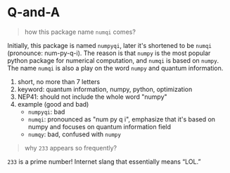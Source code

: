 # Q-and-A

> how this package name `numqi` comes?

Initially, this package is named `numpyqi`, later it's shortened to be `numqi` (pronounce: num-py-q-i). The reason is that `numpy` is the most popular python package for numerical computation, and `numqi` is based on `numpy`. The name `numqi` is also a play on the word `numpy` and quantum information.

1. short, no more than 7 letters
2. keyword: quantum information, numpy, python, optimization
3. NEP41: should not include the whole word "numpy"
4. example (good and bad)
   * `numpyqi`: bad
   * `numqi`: pronounced as "num py q i", emphasize that it's based on numpy and focuses on quantum information field
   * `numqy`: bad, confused with `numpy`

> why `233` appears so frequently?

`233` is a prime number! Internet slang that essentially means “LOL.”

